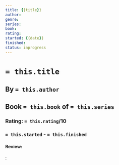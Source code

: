 ```yaml
---
title: {{title}}
author:
genre:
series:
book:
rating:
started: {{date}}
finished: 
status: inprogress
---
```

# `= this.title`
## By `= this.author`
## Book `= this.book` of `= this.series`
### Rating: `= this.rating`/10
### `= this.started` - `= this.finished`

#### Review:

: